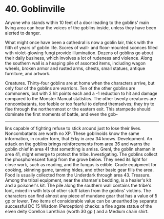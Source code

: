 # 40. Goblinville

Anyone who stands within 10 feet of a door leading to the goblins' main living area can hear the voices of the goblins inside, unless they have been alerted to danger.

What might once have been a cathedral is now a goblin lair, thick with the filth of years of goblin life. Scores of wall- and floor-mounted sconces filled with violet-glowing fungi provide illumination. Dozens of goblins go about their daily business, which involves a lot of rudeness and violence. Along the southern wall is a heaping pile of assorted items, including wagon wheels, broken armor and rusted arms, chests, small statues, antique furniture, and artwork.

Creatures. Thirty-four goblins are at home when the characters arrive, but only four of the goblins are warriors. Ten of the other goblins are commoners, but with 3 hit points each and a -1 reduction to hit and damage compared to the Monster Manual statistics. The other twenty creatures are noncombatants, too feeble or too fearful to defend themselves; they try to flee through the northernmost or the eastern exit. This stampede should dominate the first moments of battle, and even the gob-

---

lins capable of fighting refuse to stick around just to lose their lives. Noncombatants are worth no XP.
These goblinoids know the same information, in cruder form, that Erky in area 34 knows.
Development. An attack on the goblins brings reinforcements from area 36 and warns the goblin chief in area 41 that something is amiss. Grenl, the goblin shaman in area 41, might emerge to protect the tribe.
Investigating. The goblins collect the phosphorescent fungi from the grove below. They need its light for close work, such as reading, and the fungus is edible. Crude equipment for cooking, skinning game, tanning hides, and other basic gear fills the area. Food is usually collected from the Underdark through area 43.
Treasure. Among the tribal equipment, near the shaman's bedding, is a healer's kit and a poisoner's kit.
The pile along the southern wall contains the tribe's loot, mixed in with lots of other stuff taken from the goblins' victims. The characters can find almost any piece of mundane gear that has a value of 5 gp or lower. Two items of considerable value can be unearthed by separate successful DC 15 Wisdom (Perception) checks: a fine agate statue of the elven deity Corellon Larethian (worth 30 gp ) and a Medium chain shirt.